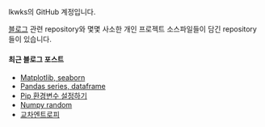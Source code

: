 lkwks의 GitHub 계정입니다.

[블로그](https://lkwks.github.io) 관련 repository와 몇몇 사소한 개인 프로젝트 소스파일들이 담긴 repository들이 있습니다.


#### 최근 블로그 포스트
<!-- BLOG-POST-LIST:START -->
- [Matplotlib, seaborn](https://lkwks.github.io/python/2021/12/23/matplotlib,-seaborn.html)
- [Pandas series, dataframe](https://lkwks.github.io/python/2021/12/22/pandas-series,-dataframe.html)
- [Pip 환경변수 설정하기](https://lkwks.github.io/%EA%B8%B0%ED%83%80/2021/12/22/pip-%ED%99%98%EA%B2%BD%EB%B3%80%EC%88%98-%EC%84%A4%EC%A0%95%ED%95%98%EA%B8%B0.html)
- [Numpy random](https://lkwks.github.io/python/2021/12/20/numpy-random.html)
- [교차엔트로피](https://lkwks.github.io/%EC%88%98%ED%95%99/2021/12/19/%EA%B5%90%EC%B0%A8%EC%97%94%ED%8A%B8%EB%A1%9C%ED%94%BC.html)
<!-- BLOG-POST-LIST:END -->
  
<!--![Top Langs](https://github-readme-stats.vercel.app/api/top-langs/?username=lkwks)-->
